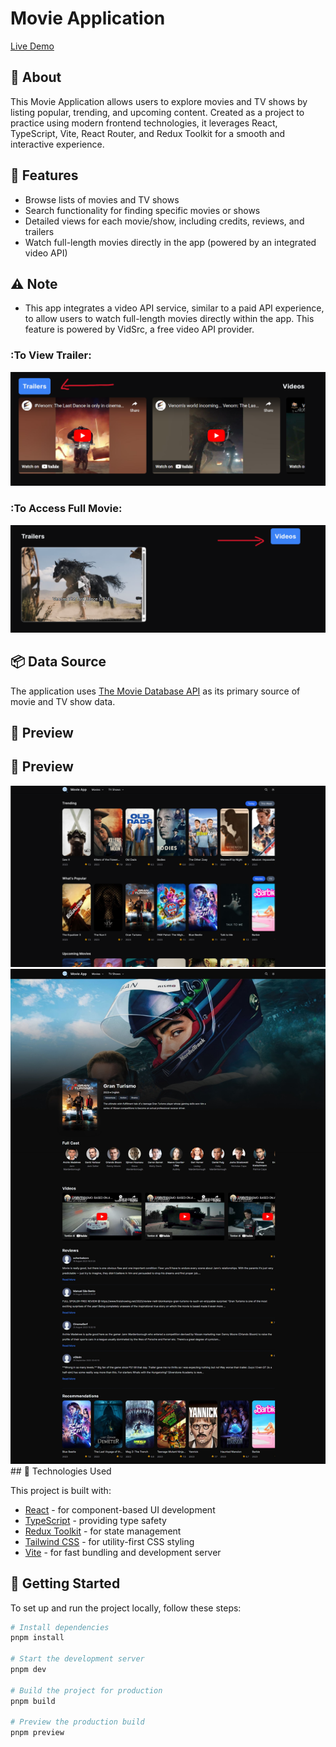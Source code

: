 # Movie Application

[Live Demo](https://cine-flicks-react-based-website.netlify.app/)

## 🎯 About

This Movie Application allows users to explore movies and TV shows by listing popular, trending, and upcoming content. Created as a project to practice using modern frontend technologies, it leverages React, TypeScript, Vite, React Router, and Redux Toolkit for a smooth and interactive experience.

## 💎 Features

- Browse lists of movies and TV shows
- Search functionality for finding specific movies or shows
- Detailed views for each movie/show, including credits, reviews, and trailers
- Watch full-length movies directly in the app (powered by an integrated video API)

## ⚠️ Note
- This app integrates a video API service, similar to a paid API experience, to allow users to watch full-length movies directly within the app. This feature is powered by VidSrc, a free video API provider.

### :To View Trailer:
<img src="https://github.com/Surendra030/react-project-1-advanced-/blob/main/public/screenshot/Trailer.png" alt="movie-list" />

### :To Access Full Movie:
<img src="https://github.com/Surendra030/react-project-1-advanced-/blob/main/public/screenshot/watchMovie.png" alt="movie-list" />



## 📦 Data Source

The application uses [The Movie Database API](https://api.themoviedb.org) as its primary source of movie and TV show data.

## 🎨 Preview

## :art: Preview

<img src="https://github.com/Surendra030/react-project-1-advanced-/blob/main/public/screenshot/movie-list.png" alt="movie-list" />

<img src="https://github.com/Surendra030/react-project-1-advanced-/blob/main/public/screenshot/movie-detail.jpeg" alt="movie-detail" />

<br>
## 🚀 Technologies Used

This project is built with:

- [React](https://react.dev/) - for component-based UI development
- [TypeScript](https://www.typescriptlang.org/) - providing type safety
- [Redux Toolkit](https://redux-toolkit.js.org/) - for state management
- [Tailwind CSS](https://tailwindcss.com/) - for utility-first CSS styling
- [Vite](https://vitejs.dev/) - for fast bundling and development server


## 🏁 Getting Started

To set up and run the project locally, follow these steps:

```bash
# Install dependencies
pnpm install

# Start the development server
pnpm dev

# Build the project for production
pnpm build

# Preview the production build
pnpm preview

